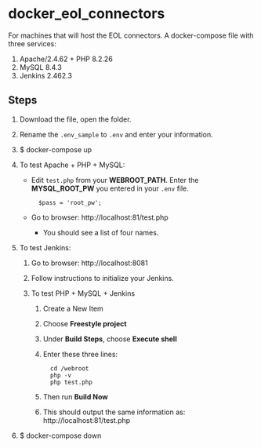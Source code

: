 # docker_eol_connectors

For machines that will host the EOL connectors.
A docker-compose file with three services:

1. Apache/2.4.62 + PHP 8.2.26
2. MySQL 8.4.3
3. Jenkins 2.462.3

## Steps

1. Download the file, open the folder.
2. Rename the `.env_sample` to `.env` and enter your information.
3. $ docker-compose up
4. To test Apache + PHP + MySQL:
      - Edit `test.php` from your **WEBROOT_PATH**. Enter the **MYSQL_ROOT_PW** you entered in your `.env` file.
        
              $pass = 'root_pw';
        
      - Go to browser: http://localhost:81/test.php
        - You should see a list of four names.
5. To test Jenkins:

   1. Go to browser: http://localhost:8081
   2. Follow instructions to initialize your Jenkins.
   3. To test PHP + MySQL + Jenkins

      1. Create a New Item
      2. Choose **Freestyle project**
      3. Under **Build Steps**, choose **Execute shell**
      4. Enter these three lines:
        
               cd /webroot 
               php -v 
               php test.php

        
         
      6. Then run **Build Now**
      7. This should output the same information as: http://localhost:81/test.php

6. $ docker-compose down
